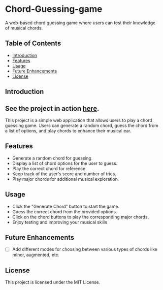 # Chord-Guessing-game

A web-based chord guessing game where users can test their knowledge of musical chords.

## Table of Contents

- [Introduction](#introduction)
- [Features](#features)
- [Usage](#usage)
- [Future Enhancements](#future-enhancements)
- [License](#license)

## Introduction
See the project in action [here](https://morthiner.github.io/Chord-Guessing-game/).
<br>
-----
This project is a simple web application that allows users to play a chord guessing game. Users can generate a random chord, guess the chord from a list of options, and play chords to enhance their musical ear.


## Features

- Generate a random chord for guessing.
- Display a list of chord options for the user to guess.
- Play the correct chord for reference.
- Keep track of the user's score and number of tries.
- Play major chords for additional musical exploration.

## Usage


*   Click the "Generate Chord" button to start the game.
*   Guess the correct chord from the provided options.
*   Click on the chord buttons to play the corresponding major chords.
*   Enjoy testing and improving your musical skills  

## Future Enhancements

*   [ ]  Add different modes for choosing between various types of chords like minor, augmented, etc.

## License

This project is licensed under the MIT License.


